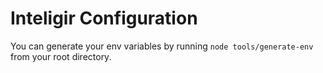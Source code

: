 # Inteligir Configuration

You can generate your env variables by running `node tools/generate-env` from your root directory.
